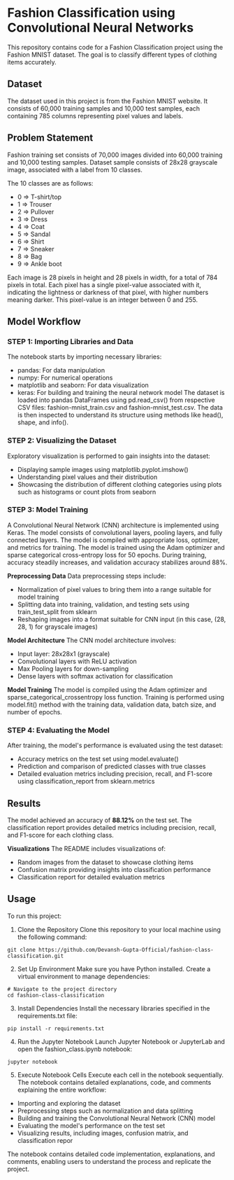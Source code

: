 # Fashion Classification using Convolutional Neural Networks

This repository contains code for a Fashion Classification project using the Fashion MNIST dataset. The goal is to classify different types of clothing items accurately.

## Dataset
The dataset used in this project is from the Fashion MNIST website. It consists of 60,000 training samples and 10,000 test samples, each containing 785 columns representing pixel values and labels.

## Problem Statement
Fashion training set consists of 70,000 images divided into 60,000 training and 10,000 testing samples. Dataset sample consists of 28x28 grayscale image, associated with a label from 10 classes. 

The 10 classes are as follows:  
- 0 => T-shirt/top
- 1 => Trouser
- 2 => Pullover
- 3 => Dress
- 4 => Coat
- 5 => Sandal
- 6 => Shirt
- 7 => Sneaker
- 8 => Bag
- 9 => Ankle boot

Each image is 28 pixels in height and 28 pixels in width, for a total of 784 pixels in total. Each pixel has a single pixel-value associated with it, indicating the lightness or darkness of that pixel, with higher numbers meaning darker. This pixel-value is an integer between 0 and 255. 

## Model Workflow

### STEP 1: Importing Libraries and Data
The notebook starts by importing necessary libraries:

- pandas: For data manipulation
- numpy: For numerical operations
- matplotlib and seaborn: For data visualization
- keras: For building and training the neural network model
The dataset is loaded into pandas DataFrames using pd.read_csv() from respective CSV files: fashion-mnist_train.csv and fashion-mnist_test.csv. The data is then inspected to understand its structure using methods like head(), shape, and info().

### STEP 2: Visualizing the Dataset
Exploratory visualization is performed to gain insights into the dataset:

- Displaying sample images using matplotlib.pyplot.imshow()
- Understanding pixel values and their distribution
- Showcasing the distribution of different clothing categories using plots such as histograms or count plots from seaborn

### STEP 3: Model Training
A Convolutional Neural Network (CNN) architecture is implemented using Keras. The model consists of convolutional layers, pooling layers, and fully connected layers. The model is compiled with appropriate loss, optimizer, and metrics for training. The model is trained using the Adam optimizer and sparse categorical cross-entropy loss for 50 epochs. During training, accuracy steadily increases, and validation accuracy stabilizes around 88%.

**Preprocessing Data**
Data preprocessing steps include:

- Normalization of pixel values to bring them into a range suitable for model training
- Splitting data into training, validation, and testing sets using train_test_split from sklearn
- Reshaping images into a format suitable for CNN input (in this case, (28, 28, 1) for grayscale images)

  
**Model Architecture**
The CNN model architecture involves:

- Input layer: 28x28x1 (grayscale)
- Convolutional layers with ReLU activation
- Max Pooling layers for down-sampling
- Dense layers with softmax activation for classification

  
**Model Training**
The model is compiled using the Adam optimizer and sparse_categorical_crossentropy loss function. Training is performed using model.fit() method with the training data, validation data, batch size, and number of epochs.

### STEP 4: Evaluating the Model
After training, the model's performance is evaluated using the test dataset:

- Accuracy metrics on the test set using model.evaluate()
- Prediction and comparison of predicted classes with true classes
- Detailed evaluation metrics including precision, recall, and F1-score using classification_report from sklearn.metrics

## Results
The model achieved an accuracy of **88.12%** on the test set. The classification report provides detailed metrics including precision, recall, and F1-score for each clothing class.

**Visualizations**
The README includes visualizations of:

- Random images from the dataset to showcase clothing items
- Confusion matrix providing insights into classification performance
- Classification report for detailed evaluation metrics


## Usage
To run this project:

1. Clone the Repository
Clone this repository to your local machine using the following command:
```
git clone https://github.com/Devansh-Gupta-Official/fashion-class-classification.git
```

2. Set Up Environment
Make sure you have Python installed. Create a virtual environment to manage dependencies:
```
# Navigate to the project directory
cd fashion-class-classification
```
3. Install Dependencies
Install the necessary libraries specified in the requirements.txt file:
```
pip install -r requirements.txt
```
4. Run the Jupyter Notebook
Launch Jupyter Notebook or JupyterLab and open the fashion_class.ipynb notebook:
```
jupyter notebook
```

5. Execute Notebook Cells
Execute each cell in the notebook sequentially. The notebook contains detailed explanations, code, and comments explaining the entire workflow:

- Importing and exploring the dataset
- Preprocessing steps such as normalization and data splitting
- Building and training the Convolutional Neural Network (CNN) model
- Evaluating the model's performance on the test set
- Visualizing results, including images, confusion matrix, and classification repor

The notebook contains detailed code implementation, explanations, and comments, enabling users to understand the process and replicate the project.
